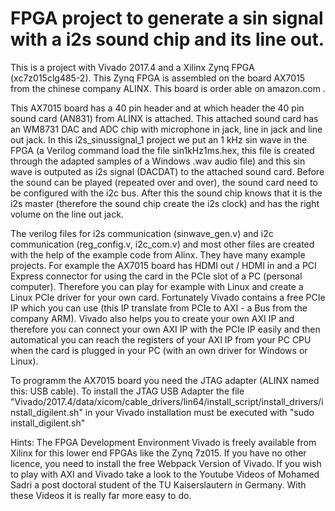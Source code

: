# FPGA project to generate a sin signal with a i2s sound chip and its line out.

This is a project with Vivado 2017.4 and a Xilinx Zynq FPGA (xc7z015clg485-2). This Zynq FPGA is assembled on the board AX7015 from the chinese company ALINX. This board is order able on amazon.com .

This AX7015 board has a 40 pin header and at which header the 40 pin sound card (AN831) from ALINX is attached. This attached sound card has an WM8731 DAC and ADC chip with microphone in jack, line in jack and line out jack. In this i2s_sinussignal_1 project we put an 1 kHz sin wave in the FPGA (a Verilog command load the file sin1kHz1ms.hex, this file is created through the adapted samples of a Windows .wav audio file) and this sin wave is outputed as i2s signal (DACDAT) to the attached sound card. Before the sound can be played (repeated over and over), the sound card need to be configured with the i2c bus. After this the sound chip knows that it is the i2s master (therefore the sound chip create the i2s clock) and has the right volume on the line out jack.

The verilog files for i2s communication (sinwave_gen.v) and i2c communication (reg_config.v, i2c_com.v) and most other files are created with the help of the example code from Alinx. They have many example projects. For example the AX7015 board has HDMI out / HDMI in and a PCI Express connector for using the card in the PCIe slot of a PC (personal computer). Therefore you can play for example with Linux and create a Linux PCIe driver for your own card. Fortunately Vivado contains a free PCIe IP which you can use (this IP translate from PCIe to AXI - a Bus from the company ARM). Vivado also helps you to create your own AXI IP and therefore you can connect your own AXI IP with the PCIe IP easily and then automatical you can reach the registers of your AXI IP from your PC CPU when the card is plugged in your PC (with an own driver for Windows or Linux).

To programm the AX7015 board you need the JTAG adapter (ALINX named this: USB cable). To install the JTAG USB Adapter the file "Vivado/2017.4/data/xicom/cable_drivers/lin64/install_script/install_drivers/install_digilent.sh" in your Vivado installation must be executed with "sudo install_digilent.sh"

Hints: The FPGA Development Environment Vivado is freely available from Xilinx for this lower end FPGAs like the Zynq 7z015. If you have no other licence, you need to install the free Webpack Version of Vivado.
If you wish to play with AXI and Vivado take a look to the Youtube Videos of Mohamed Sadri a post doctoral student of the TU Kaiserslautern in Germany. With these Videos it is really far more easy to do.
